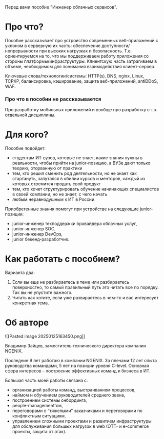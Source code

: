 Перед вами пособие "Инженер облачных сервисов".
# Про что?

Пособие рассказывает про устройство современных веб-приложений с уклоном в серверную их часть: обеспечение доступности/непрерывности при высоких нагрузках и безопасность. Т.е. ориентируемся на то, что мы поддерживаем работу приложения со стороны платформы/инфраструктуры. Клиентскую часть затрагиваем в объеме, необходимом для понимания взаимодействия клиент-сервер.

Ключевые слова/технологии/системы: HTTP(s), DNS, nginx, Linux, TCP/IP, балансировка, кэширование, защита веб-приложений, antiDDoS, WAF.
### Про что в пособии не рассказывается

Про разработку мобильных приложений и вообще про разработку с т.з. отдельной дисциплины.
# Для кого?

Пособие подойдет:
- студентам ИТ-вузов, которые не знает, какие знания нужны в реальности, чтобы прийти на junior-позицию, а ВУЗе дают только теорию, оторванную от практики
- тем, кто решил сменить род деятельности, но не знает как стартануть, запутался в обилии курсов и менторов, каждый из которых стремится продать свой продукт
- тем, кто хочет структурировать обучение начинающих специалистов в своей компании, но не знает, с чего начать
- любым неравнодушным к ИТ в России.

Приобретенные знания помогут при устройстве на следующие junior-позиции:
- junior-инженер техподдержки провайдера облачных услуг,
- junior-инженер SOC,
- junior-инженер DevOps,
- junior бекенд-разработчик.

# Как работать с пособием?

Варианта два:
1. Если вы еще не разбираетесь в теме или разбираетесь поверхностно, то самый правильный путь это читать все по порядку. Так вы не упустите важного.
2. Читать как хотите, если уже развираетесь в чем-то и вас интересует конкретная тема.

# Об авторе

![[Pasted image 20250125163450.png]]

Владимир Зайцев, заместитель технического директора компании NGENIX.

Последние 9 лет работаю в компании NGENIX. За плечами 12 лет опыта руководства командами, 5 лет на позиции уровня C-level. Основная сфера интересов – построение эффективных команд и бизнеса в ИТ.

Большая часть моей работы связана с:  
- организацией работы команд, выстраиванием процессов,  
- наймом и обучением руководителей среднего звена,  
- построением системы онбординга,  
- people-management'ом,  
- переговорами с “тяжелыми” заказчиками и переговорами по конфликтным ситуациям, 
- управлением сложными проектами и развитием инфраструктуры для обслуживания большых нагрузок в web (OTT- и e-commerce проекты, защита от атак).
